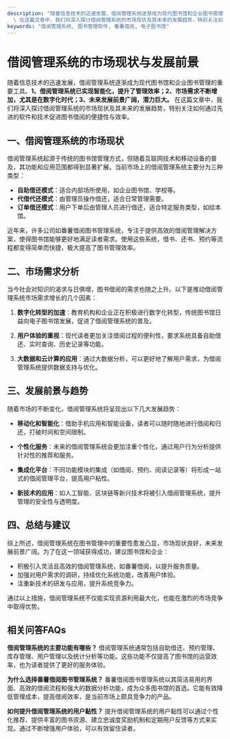 ```yaml
---
description: "随着信息技术的迅速发展，借阅管理系统逐渐成为现代图书馆和企业图书管理的重要工具。**1、借阅管理系统已实现智能化，提升了管理效率；2、市场需求不断增加，尤其是在数字化时代；3、未来发展前景广阔，潜力巨大。**\
  \ 在这篇文章中，我们将深入探讨借阅管理系统的市场现状及其未来的发展趋势，特别关注如何通过先进的软件和技术促进图书借阅的便捷性与效率。"
keywords: "借阅管理系统, 图书管理软件, 番薯借阅, 电子图书馆"
---
```

# 借阅管理系统的市场现状与发展前景

随着信息技术的迅速发展，借阅管理系统逐渐成为现代图书馆和企业图书管理的重要工具。**1、借阅管理系统已实现智能化，提升了管理效率；2、市场需求不断增加，尤其是在数字化时代；3、未来发展前景广阔，潜力巨大。** 在这篇文章中，我们将深入探讨借阅管理系统的市场现状及其未来的发展趋势，特别关注如何通过先进的软件和技术促进图书借阅的便捷性与效率。

## 一、借阅管理系统的市场现状

借阅管理系统起源于传统的图书馆管理方式，但随着互联网技术和移动设备的普及，其功能和应用范围都得到显著扩展。当前市场上的借阅管理系统主要分为三种类型：

- **自助借还模式**：适合内部场所使用，如企业图书馆、学校等。
- **代借代还模式**：由管理员操作借还，适合日常管理需要。
- **订单借还模式**：用户下单后由管理人员进行借还，适合特定服务类型，如绘本馆。

近年来，许多公司如番薯借阅图书管理系统，专注于提供高效的借阅管理解决方案，使得图书馆能够更好地满足读者需求。使用这些系统，借书、还书、预约等流程都变得简单而快捷，极大提高了图书管理效率。

## 二、市场需求分析

当今社会对知识的渴求与日俱增，图书借阅的需求也随之上升。以下是推动借阅管理系统市场需求增长的几个因素：

1. **数字化转型的加速**：教育机构和企业正在积极进行数字化转型，传统图书馆日益向电子图书馆发展，促进了借阅管理系统的普及。
   
2. **用户体验的重视**：现代读者更加关注借阅过程的便利性，要求系统具备自助借还、实时查询、历史记录等功能。

3. **大数据和云计算的应用**：通过大数据分析，可以更好地了解用户需求，为借阅管理系统提供数据支持与优化。

## 三、发展前景与趋势

随着市场的不断变化，借阅管理系统将呈现出以下几大发展趋势：

- **移动化和智能化**：借助手机应用和智能设备，读者可以随时随地进行借阅和归还，打破时间和空间限制。
  
- **个性化服务**：未来的借阅管理系统会更加注重个性化，通过用户行为分析提供针对性的推荐和服务。

- **集成化平台**：不同功能模块的集成（如借阅、预约、阅读记录等）将形成一站式的借阅管理平台，提高用户粘性。

- **新技术的应用**：如人工智能、区块链等新兴技术将被引入借阅管理系统，提升管理的安全性与透明度。

## 四、总结与建议

综上所述，借阅管理系统在图书管理中的重要性愈发凸显，市场现状良好，未来发展前景广阔。为了在这一领域获得成功，建议图书馆和企业：

- 积极引入灵活且高效的借阅管理系统，如番薯借阅，以提升服务质量。
- 加强对用户需求的调研，持续优化系统功能，改善用户体验。
- 注重新技术的研发与应用，提升系统竞争力。

通过以上措施，借阅管理系统不仅能实现资源利用最大化，也能在激烈的市场竞争中取得优势。

## 相关问答FAQs

**借阅管理系统的主要功能有哪些？**
借阅管理系统通常包括自助借还、预约管理、库存管理、用户管理以及统计分析等功能。这些功能不仅提高了图书馆的运营效率，也为读者提供了更好的服务体验。

**为什么选择番薯借阅图书管理系统？**
番薯借阅图书管理系统以其简洁易用的界面、高效的借阅流程和强大的数据分析功能，成为众多图书馆的首选。它能有效降低管理成本，提高借阅效率，是当前市场上颇具竞争力的产品。

**如何提升借阅管理系统的用户黏性？**
提升借阅管理系统的用户黏性可以通过个性化推荐、提供丰富的图书资源、建立忠诚度奖励机制和定期用户反馈等方式来实现。通过不断增强用户体验，可以有效留住读者。
